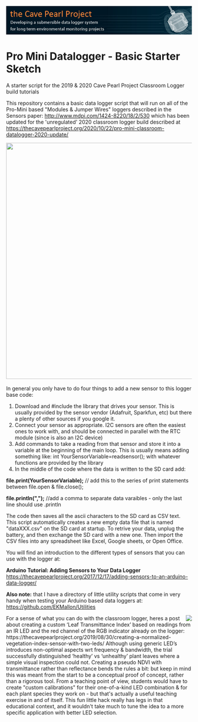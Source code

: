 <img src="https://github.com/EKMallon/The_Cave_Pearl_Project_CURRENT_codebuilds/blob/master/images/CavePearlProjectBanner_130x850px.jpg">

# Pro Mini Datalogger - Basic Starter Sketch
A starter script for the 2019 & 2020 Cave Pearl Project Classroom Logger build tutorials

This repository contains a basic data logger script that will run on all of the Pro-Mini based "Modules &amp; Jumper Wires" loggers described in the Sensors paper: http://www.mdpi.com/1424-8220/18/2/530 which has been updated for the 'unregulated' 2020 classroom logger build described at 
https://thecavepearlproject.org/2020/10/22/pro-mini-classroom-datalogger-2020-update/

<img src="https://github.com/EKMallon/Pro-Mini-Datalogger---Basic-Starter-Sketch/blob/master/images/2020_ClassroomLogger-Assembled_900pixw.jpg" height="639" width="600">

In general you only have to do four things to add a new sensor to this logger base code:

1) Download and #include the library that drives your sensor. This is usually provided by the sensor vendor (Adafruit, Sparkfun, etc) but there a plenty of other sources if you google it. 
2) Connect your sensor as appropriate. I2C sensors are often the easiest ones to work with, and should be connected in parallel with the RTC module (since is also an I2C device)
3) Add commands to take a reading from that sensor and store it into a variable at the beginning of the main loop. This is usually means adding something like: int YourSensorVariable=readsensor();  with whatever functions are provided by the library
4) In the middle of the code where the data is written to the SD card add:

**file.print(YourSensorVariable);** // add this to the series of print statements between file.open & file.close();

**file.println(",");** //add a comma to separate data varaibles - only the last line should use .println

The code then saves all the ascii characters to the SD card as CSV text. This script automatically creates a new empty data file that is named "dataXXX.csv" on the SD card at startup. To retrive your data, unplug the battery, and then exchange the SD card with a new one. Then import the CSV files into any spreadsheet like Excel, Google sheets, or Open Office. 

You will find an introduction to the different types of sensors that you can use with the logger at:

**Arduino Tutorial: Adding Sensors to Your Data Logger**
https://thecavepearlproject.org/2017/12/17/adding-sensors-to-an-arduino-data-logger/

**Also note:** that I have a directory of little utility scripts that come in very handy when testing your Arduino based data loggers at: https://github.com/EKMallon/Utilities

<img src="https://github.com/EKMallon/Pro-Mini-Datalogger---Basic-Starter-Sketch/blob/master/images/LeafTransmittanceTrials@UTJ_300pixw.jpg" align="right">
For a sense of what you can do with the classroom logger, heres a post about creating a custom ‘Leaf Transmittance Index’ based on readings from an IR LED and the red channel of the RGB indicator already on the logger: https://thecavepearlproject.org/2019/08/30/creating-a-normalized-vegetation-index-sensor-with-two-leds/ Although using generic LED’s introduces non-optimal aspects wrt frequency & bandwidth, the trial successfully distinguished ‘healthy’ vs ‘unhealthy’ plant leaves where a simple visual inspection could not. Creating a pseudo NDVI with transmittance rather than reflectance bends the rules a bit: but keep in mind this was meant from the start to be a conceptual proof of concept, rather than a rigorous tool. From a teaching point of view, students would have to create "custom calibrations" for their one-of-a-kind LED combination & for each plant species they work on - but that's actually a useful teaching exercise in and of itself. This fun little hack really has legs in that educational context, and it wouldn't take much to tune the idea to a more specific application with better LED selection.
